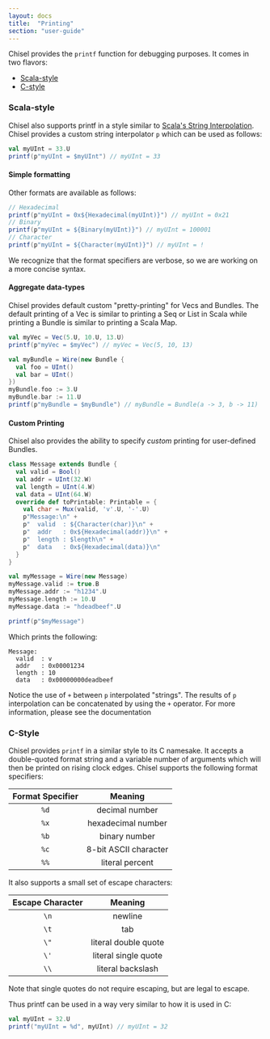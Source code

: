 ```yaml
---
layout: docs
title:  "Printing"
section: "user-guide"
---
```

Chisel provides the `printf` function for debugging purposes. It comes in two flavors:

* [Scala-style](#scala-style)
* [C-style](#c-style)

### Scala-style

Chisel also supports printf in a style similar to [Scala's String Interpolation](http://docs.scala-lang.org/overviews/core/string-interpolation.html). Chisel provides a custom string interpolator `p` which can be used as follows:

```scala
val myUInt = 33.U
printf(p"myUInt = $myUInt") // myUInt = 33
```

#### Simple formatting

Other formats are available as follows:

```scala
// Hexadecimal
printf(p"myUInt = 0x${Hexadecimal(myUInt)}") // myUInt = 0x21
// Binary
printf(p"myUInt = ${Binary(myUInt)}") // myUInt = 100001
// Character
printf(p"myUInt = ${Character(myUInt)}") // myUInt = !
```

We recognize that the format specifiers are verbose, so we are working on a more concise syntax.

#### Aggregate data-types

Chisel provides default custom "pretty-printing" for Vecs and Bundles. The default printing of a Vec is similar to printing a Seq or List in Scala while printing a Bundle is similar to printing a Scala Map.

```scala
val myVec = Vec(5.U, 10.U, 13.U)
printf(p"myVec = $myVec") // myVec = Vec(5, 10, 13)

val myBundle = Wire(new Bundle {
  val foo = UInt()
  val bar = UInt()
})
myBundle.foo := 3.U
myBundle.bar := 11.U
printf(p"myBundle = $myBundle") // myBundle = Bundle(a -> 3, b -> 11)
```

#### Custom Printing

Chisel also provides the ability to specify _custom_ printing for user-defined Bundles.

```scala
class Message extends Bundle {
  val valid = Bool()
  val addr = UInt(32.W)
  val length = UInt(4.W)
  val data = UInt(64.W)
  override def toPrintable: Printable = {
    val char = Mux(valid, 'v'.U, '-'.U)
    p"Message:\n" +
    p"  valid  : ${Character(char)}\n" +
    p"  addr   : 0x${Hexadecimal(addr)}\n" +
    p"  length : $length\n" +
    p"  data   : 0x${Hexadecimal(data)}\n"
  }
}

val myMessage = Wire(new Message)
myMessage.valid := true.B
myMessage.addr := "h1234".U
myMessage.length := 10.U
myMessage.data := "hdeadbeef".U

printf(p"$myMessage")
```

Which prints the following:

```
Message:
  valid  : v
  addr   : 0x00001234
  length : 10
  data   : 0x00000000deadbeef
```

Notice the use of `+` between `p` interpolated "strings". The results of `p` interpolation can be concatenated by using the `+` operator. For more information, please see the documentation

### C-Style

Chisel provides `printf` in a similar style to its C namesake. It accepts a double-quoted format string and a variable number of arguments which will then be printed on rising clock edges. Chisel supports the following format specifiers:

| Format Specifier | Meaning |
| :-----: | :-----: |
| `%d` | decimal number |
| `%x` | hexadecimal number |
| `%b` | binary number |
| `%c` | 8-bit ASCII character |
| `%%` | literal percent |

It also supports a small set of escape characters:

| Escape Character | Meaning |
| :-----: | :-----: |
| `\n` | newline |
| `\t` | tab |
| `\"` | literal double quote |
| `\'` | literal single quote |
| `\\` | literal backslash |

Note that single quotes do not require escaping, but are legal to escape.

Thus printf can be used in a way very similar to how it is used in C:

```scala
val myUInt = 32.U
printf("myUInt = %d", myUInt) // myUInt = 32
```
